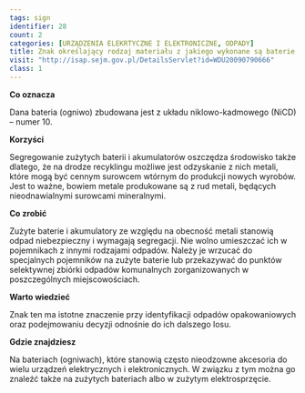 ```yaml
---
tags: sign
identifier: 28
count: 2
categories: [URZĄDZENIA ELEKRTYCZNE I ELEKTRONICZNE, ODPADY]
title: Znak określający rodzaj materiału z jakiego wykonane są baterie (ogniwa)
visit: "http://isap.sejm.gov.pl/DetailsServlet?id=WDU20090790666"
class: 1
---
```

**Co oznacza**

Dana bateria (ogniwo) zbudowana jest z układu niklowo-kadmowego (NiCD) – numer 10.

**Korzyści**

Segregowanie zużytych baterii i akumulatorów oszczędza środowisko także dlatego, że na drodze recyklingu możliwe jest odzyskanie z nich metali, które mogą być cennym surowcem wtórnym do produkcji nowych wyrobów. Jest to ważne, bowiem metale produkowane są z rud metali, będących nieodnawialnymi surowcami mineralnymi.

**Co zrobić**

Zużyte baterie i akumulatory ze względu na obecność metali stanowią odpad niebezpieczny i wymagają segregacji. Nie wolno umieszczać ich w pojemnikach z innymi rodzajami odpadów. Należy je wrzucać do specjalnych pojemników na zużyte baterie lub przekazywać do punktów selektywnej zbiórki odpadów komunalnych zorganizowanych w poszczególnych miejscowościach.

**Warto wiedzieć**

Znak ten ma istotne znaczenie przy identyfikacji odpadów opakowaniowych oraz podejmowaniu decyzji odnośnie do ich dalszego losu.

**Gdzie znajdziesz**

Na bateriach (ogniwach), które stanowią często nieodzowne akcesoria do wielu urządzeń elektrycznych i elektronicznych. W związku z tym można go znaleźć także na zużytych bateriach albo w zużytym elektrosprzęcie.